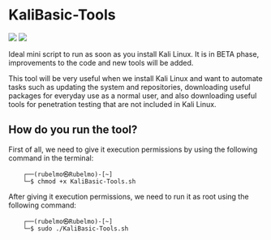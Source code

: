 # KaliBasic-Tools
<img src="https://img.shields.io/badge/Developed%20on-kali%20linux-blueviolet"> <img src="https://img.shields.io/badge/Shell-Bash-blue">

Ideal mini script to run as soon as you install Kali Linux. It is in BETA phase, improvements to the code and new tools will be added.

This tool will be very useful when we install Kali Linux and want to automate tasks such as updating the system and repositories, downloading useful packages for everyday use as a normal user, and also downloading useful tools for penetration testing that are not included in Kali Linux.

## How do you run the tool?

First of all, we need to give it execution permissions by using the following command in the terminal:

```
    ┌──(rubelmo㉿Rubelmo)-[~]
    └─$ chmod +x KaliBasic-Tools.sh
```

After giving it execution permissions, we need to run it as root using the following command:

```
    ┌──(rubelmo㉿Rubelmo)-[~]
    └─$ sudo ./KaliBasic-Tools.sh
```
